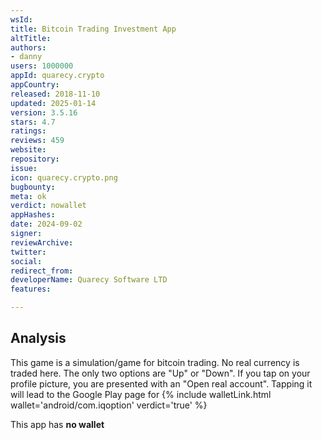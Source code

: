 ```yaml
---
wsId: 
title: Bitcoin Trading Investment App
altTitle: 
authors:
- danny
users: 1000000
appId: quarecy.crypto
appCountry: 
released: 2018-11-10
updated: 2025-01-14
version: 3.5.16
stars: 4.7
ratings: 
reviews: 459
website: 
repository: 
issue: 
icon: quarecy.crypto.png
bugbounty: 
meta: ok
verdict: nowallet
appHashes: 
date: 2024-09-02
signer: 
reviewArchive: 
twitter: 
social: 
redirect_from: 
developerName: Quarecy Software LTD
features: 

---
```


## Analysis 

This game is a simulation/game for bitcoin trading. No real currency is traded here. The only two options are "Up" or "Down". If you tap on your profile picture, you are presented with an "Open real account". Tapping it will lead to the Google Play page for {% include walletLink.html wallet='android/com.iqoption' verdict='true' %}

This app has **no wallet**
